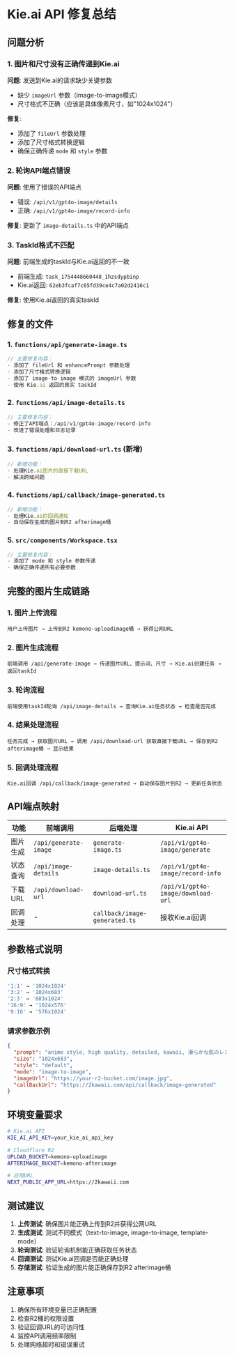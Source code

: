 # Kie.ai API 修复总结

## 问题分析

### 1. 图片和尺寸没有正确传递到Kie.ai
**问题**: 发送到Kie.ai的请求缺少关键参数
- 缺少 `imageUrl` 参数（image-to-image模式）
- 尺寸格式不正确（应该是具体像素尺寸，如"1024x1024"）

**修复**:
- 添加了 `fileUrl` 参数处理
- 添加了尺寸格式转换逻辑
- 确保正确传递 `mode` 和 `style` 参数

### 2. 轮询API端点错误
**问题**: 使用了错误的API端点
- 错误: `/api/v1/gpt4o-image/details`
- 正确: `/api/v1/gpt4o-image/record-info`

**修复**: 更新了 `image-details.ts` 中的API端点

### 3. TaskId格式不匹配
**问题**: 前端生成的taskId与Kie.ai返回的不一致
- 前端生成: `task_1754448660448_1hzsdypbinp`
- Kie.ai返回: `62eb3fcaf7c65fd39ce4c7a02d2416c1`

**修复**: 使用Kie.ai返回的真实taskId

## 修复的文件

### 1. `functions/api/generate-image.ts`
```typescript
// 主要修复内容：
- 添加了 fileUrl 和 enhancePrompt 参数处理
- 添加了尺寸格式转换逻辑
- 添加了 image-to-image 模式的 imageUrl 参数
- 使用 Kie.ai 返回的真实 taskId
```

### 2. `functions/api/image-details.ts`
```typescript
// 主要修复内容：
- 修正了API端点：/api/v1/gpt4o-image/record-info
- 改进了错误处理和日志记录
```

### 3. `functions/api/download-url.ts` (新增)
```typescript
// 新增功能：
- 处理Kie.ai图片的直接下载URL
- 解决跨域问题
```

### 4. `functions/api/callback/image-generated.ts`
```typescript
// 新增功能：
- 处理Kie.ai的回调通知
- 自动保存生成的图片到R2 afterimage桶
```

### 5. `src/components/Workspace.tsx`
```typescript
// 主要修复内容：
- 添加了 mode 和 style 参数传递
- 确保正确传递所有必要参数
```

## 完整的图片生成链路

### 1. 图片上传流程
```
用户上传图片 → 上传到R2 kemono-uploadimage桶 → 获得公网URL
```

### 2. 图片生成流程
```
前端调用 /api/generate-image → 传递图片URL、提示词、尺寸 → Kie.ai创建任务 → 返回taskId
```

### 3. 轮询流程
```
前端使用taskId轮询 /api/image-details → 查询Kie.ai任务状态 → 检查是否完成
```

### 4. 结果处理流程
```
任务完成 → 获取图片URL → 调用 /api/download-url 获取直接下载URL → 保存到R2 afterimage桶 → 显示结果
```

### 5. 回调处理流程
```
Kie.ai回调 /api/callback/image-generated → 自动保存图片到R2 → 更新任务状态
```

## API端点映射

| 功能 | 前端调用 | 后端处理 | Kie.ai API |
|------|----------|----------|------------|
| 图片生成 | `/api/generate-image` | `generate-image.ts` | `/api/v1/gpt4o-image/generate` |
| 状态查询 | `/api/image-details` | `image-details.ts` | `/api/v1/gpt4o-image/record-info` |
| 下载URL | `/api/download-url` | `download-url.ts` | `/api/v1/gpt4o-image/download-url` |
| 回调处理 | - | `callback/image-generated.ts` | 接收Kie.ai回调 |

## 参数格式说明

### 尺寸格式转换
```typescript
'1:1' → '1024x1024'
'3:2' → '1024x683'
'2:3' → '683x1024'
'16:9' → '1024x576'
'9:16' → '576x1024'
```

### 请求参数示例
```json
{
  "prompt": "anime style, high quality, detailed, kawaii, 滑らかな肌のレンダリング",
  "size": "1024x683",
  "style": "default",
  "mode": "image-to-image",
  "imageUrl": "https://your-r2-bucket.com/image.jpg",
  "callBackUrl": "https://2kawaii.com/api/callback/image-generated"
}
```

## 环境变量要求

```bash
# Kie.ai API
KIE_AI_API_KEY=your_kie_ai_api_key

# Cloudflare R2
UPLOAD_BUCKET=kemono-uploadimage
AFTERIMAGE_BUCKET=kemono-afterimage

# 应用URL
NEXT_PUBLIC_APP_URL=https://2kawaii.com
```

## 测试建议

1. **上传测试**: 确保图片能正确上传到R2并获得公网URL
2. **生成测试**: 测试不同模式（text-to-image, image-to-image, template-mode）
3. **轮询测试**: 验证轮询机制能正确获取任务状态
4. **回调测试**: 测试Kie.ai回调是否能正确处理
5. **存储测试**: 验证生成的图片能正确保存到R2 afterimage桶

## 注意事项

1. 确保所有环境变量已正确配置
2. 检查R2桶的权限设置
3. 验证回调URL的可访问性
4. 监控API调用频率限制
5. 处理网络超时和错误重试 